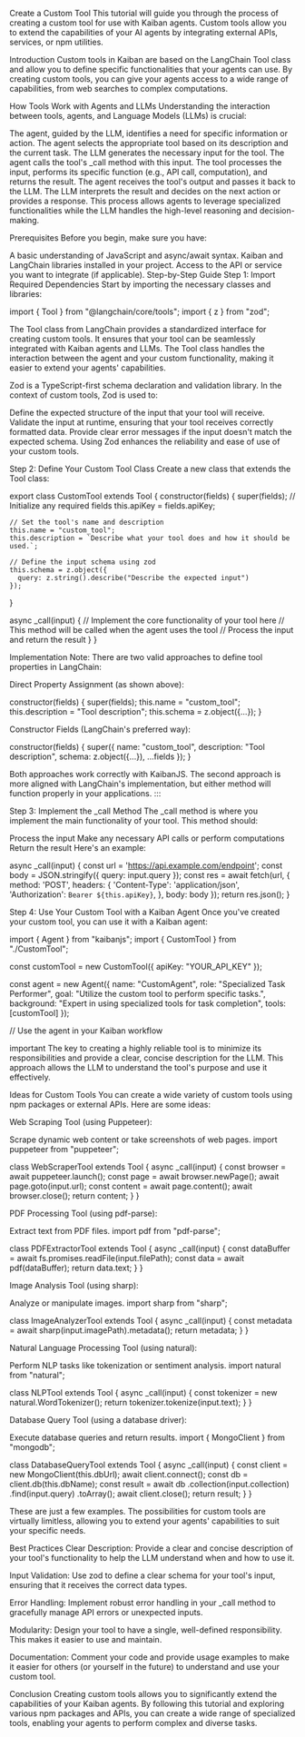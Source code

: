 Create a Custom Tool
This tutorial will guide you through the process of creating a custom tool for use with Kaiban agents. Custom tools allow you to extend the capabilities of your AI agents by integrating external APIs, services, or npm utilities.

Introduction
Custom tools in Kaiban are based on the LangChain Tool class and allow you to define specific functionalities that your agents can use. By creating custom tools, you can give your agents access to a wide range of capabilities, from web searches to complex computations.

How Tools Work with Agents and LLMs
Understanding the interaction between tools, agents, and Language Models (LLMs) is crucial:

The agent, guided by the LLM, identifies a need for specific information or action.
The agent selects the appropriate tool based on its description and the current task.
The LLM generates the necessary input for the tool.
The agent calls the tool's _call method with this input.
The tool processes the input, performs its specific function (e.g., API call, computation), and returns the result.
The agent receives the tool's output and passes it back to the LLM.
The LLM interprets the result and decides on the next action or provides a response.
This process allows agents to leverage specialized functionalities while the LLM handles the high-level reasoning and decision-making.

Prerequisites
Before you begin, make sure you have:

A basic understanding of JavaScript and async/await syntax.
Kaiban and LangChain libraries installed in your project.
Access to the API or service you want to integrate (if applicable).
Step-by-Step Guide
Step 1: Import Required Dependencies
Start by importing the necessary classes and libraries:

import { Tool } from "@langchain/core/tools";
import { z } from "zod";

The Tool class from LangChain provides a standardized interface for creating custom tools. It ensures that your tool can be seamlessly integrated with Kaiban agents and LLMs. The Tool class handles the interaction between the agent and your custom functionality, making it easier to extend your agents' capabilities.

Zod is a TypeScript-first schema declaration and validation library. In the context of custom tools, Zod is used to:

Define the expected structure of the input that your tool will receive.
Validate the input at runtime, ensuring that your tool receives correctly formatted data.
Provide clear error messages if the input doesn't match the expected schema.
Using Zod enhances the reliability and ease of use of your custom tools.

Step 2: Define Your Custom Tool Class
Create a new class that extends the Tool class:

export class CustomTool extends Tool {
  constructor(fields) {
    super(fields);
    // Initialize any required fields
    this.apiKey = fields.apiKey;

    // Set the tool's name and description
    this.name = "custom_tool";
    this.description = `Describe what your tool does and how it should be used.`;

    // Define the input schema using zod
    this.schema = z.object({
      query: z.string().describe("Describe the expected input")
    });
  }

  async _call(input) {
    // Implement the core functionality of your tool here
    // This method will be called when the agent uses the tool
    // Process the input and return the result
  }
}

Implementation Note: There are two valid approaches to define tool properties in LangChain:

Direct Property Assignment (as shown above):

constructor(fields) {
    super(fields);
    this.name = "custom_tool";
    this.description = "Tool description";
    this.schema = z.object({...});
}

Constructor Fields (LangChain's preferred way):

constructor(fields) {
    super({
        name: "custom_tool",
        description: "Tool description",
        schema: z.object({...}),
        ...fields
    });
}

Both approaches work correctly with KaibanJS. The second approach is more aligned with LangChain's implementation, but either method will function properly in your applications. :::

Step 3: Implement the _call Method
The _call method is where you implement the main functionality of your tool. This method should:

Process the input
Make any necessary API calls or perform computations
Return the result
Here's an example:

async _call(input) {
    const url = 'https://api.example.com/endpoint';
    const body = JSON.stringify({ query: input.query });
    const res = await fetch(url, {
        method: 'POST',
        headers: {
            'Content-Type': 'application/json',
            'Authorization': `Bearer ${this.apiKey}`,
        },
        body: body
    });
    return res.json();
}

Step 4: Use Your Custom Tool with a Kaiban Agent
Once you've created your custom tool, you can use it with a Kaiban agent:

import { Agent } from "kaibanjs";
import { CustomTool } from "./CustomTool";

const customTool = new CustomTool({
  apiKey: "YOUR_API_KEY"
});

const agent = new Agent({
  name: "CustomAgent",
  role: "Specialized Task Performer",
  goal: "Utilize the custom tool to perform specific tasks.",
  background: "Expert in using specialized tools for task completion",
  tools: [customTool]
});

// Use the agent in your Kaiban workflow

important
The key to creating a highly reliable tool is to minimize its responsibilities and provide a clear, concise description for the LLM. This approach allows the LLM to understand the tool's purpose and use it effectively.

Ideas for Custom Tools
You can create a wide variety of custom tools using npm packages or external APIs. Here are some ideas:

Web Scraping Tool (using Puppeteer):

Scrape dynamic web content or take screenshots of web pages.
import puppeteer from "puppeteer";

class WebScraperTool extends Tool {
  async _call(input) {
    const browser = await puppeteer.launch();
    const page = await browser.newPage();
    await page.goto(input.url);
    const content = await page.content();
    await browser.close();
    return content;
  }
}

PDF Processing Tool (using pdf-parse):

Extract text from PDF files.
import pdf from "pdf-parse";

class PDFExtractorTool extends Tool {
  async _call(input) {
    const dataBuffer = await fs.promises.readFile(input.filePath);
    const data = await pdf(dataBuffer);
    return data.text;
  }
}

Image Analysis Tool (using sharp):

Analyze or manipulate images.
import sharp from "sharp";

class ImageAnalyzerTool extends Tool {
  async _call(input) {
    const metadata = await sharp(input.imagePath).metadata();
    return metadata;
  }
}

Natural Language Processing Tool (using natural):

Perform NLP tasks like tokenization or sentiment analysis.
import natural from "natural";

class NLPTool extends Tool {
  async _call(input) {
    const tokenizer = new natural.WordTokenizer();
    return tokenizer.tokenize(input.text);
  }
}

Database Query Tool (using a database driver):

Execute database queries and return results.
import { MongoClient } from "mongodb";

class DatabaseQueryTool extends Tool {
  async _call(input) {
    const client = new MongoClient(this.dbUrl);
    await client.connect();
    const db = client.db(this.dbName);
    const result = await db
      .collection(input.collection)
      .find(input.query)
      .toArray();
    await client.close();
    return result;
  }
}

These are just a few examples. The possibilities for custom tools are virtually limitless, allowing you to extend your agents' capabilities to suit your specific needs.

Best Practices
Clear Description: Provide a clear and concise description of your tool's functionality to help the LLM understand when and how to use it.

Input Validation: Use zod to define a clear schema for your tool's input, ensuring that it receives the correct data types.

Error Handling: Implement robust error handling in your _call method to gracefully manage API errors or unexpected inputs.

Modularity: Design your tool to have a single, well-defined responsibility. This makes it easier to use and maintain.

Documentation: Comment your code and provide usage examples to make it easier for others (or yourself in the future) to understand and use your custom tool.

Conclusion
Creating custom tools allows you to significantly extend the capabilities of your Kaiban agents. By following this tutorial and exploring various npm packages and APIs, you can create a wide range of specialized tools, enabling your agents to perform complex and diverse tasks.